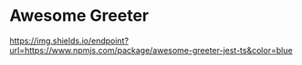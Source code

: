 # Awesome Greeter

https://img.shields.io/endpoint?url=https://www.npmjs.com/package/awesome-greeter-jest-ts&color=blue